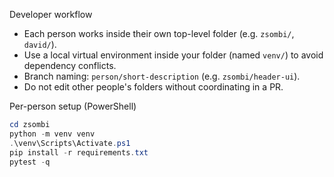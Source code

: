 Developer workflow

- Each person works inside their own top-level folder (e.g. `zsombi/`, `david/`).
- Use a local virtual environment inside your folder (named `venv/`) to avoid dependency conflicts.
- Branch naming: `person/short-description` (e.g. `zsombi/header-ui`).
- Do not edit other people's folders without coordinating in a PR.

Per-person setup (PowerShell)

```powershell
cd zsombi
python -m venv venv
.\venv\Scripts\Activate.ps1
pip install -r requirements.txt
pytest -q
```
